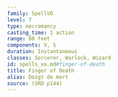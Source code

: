 ```yaml
---
family: SpellVO
level: 7
type: necromancy
casting_time: 1 action
range: 60 feet
components: V, S
duration: Instantaneous
classes: Sorcerer, Warlock, Wizard
id: spells_vo.md#finger-of-death
title: Finger of Death
alias: Doigt de mort
source: (SRD p144)
---
```


